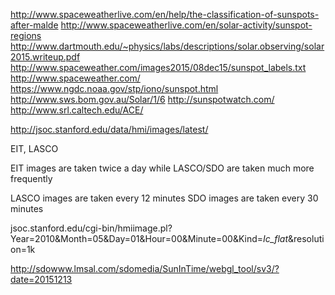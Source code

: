 http://www.spaceweatherlive.com/en/help/the-classification-of-sunspots-after-malde
http://www.spaceweatherlive.com/en/solar-activity/sunspot-regions
http://www.dartmouth.edu/~physics/labs/descriptions/solar.observing/solar2015.writeup.pdf
http://www.spaceweather.com/images2015/08dec15/sunspot_labels.txt
http://www.spaceweather.com/
https://www.ngdc.noaa.gov/stp/iono/sunspot.html
http://www.sws.bom.gov.au/Solar/1/6
http://sunspotwatch.com/
http://www.srl.caltech.edu/ACE/

http://jsoc.stanford.edu/data/hmi/images/latest/

EIT, LASCO

EIT images are taken twice a day while LASCO/SDO are taken much more frequently

LASCO images are taken every 12 minutes
SDO images are taken every 30 minutes

jsoc.stanford.edu/cgi-bin/hmiimage.pl?Year=2010&Month=05&Day=01&Hour=00&Minute=00&Kind=_Ic_flat_&resolution=1k

http://sdowww.lmsal.com/sdomedia/SunInTime/webgl_tool/sv3/?date=20151213
